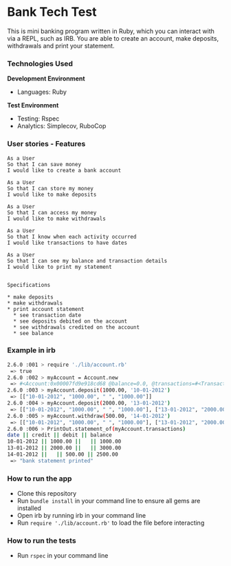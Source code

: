 Bank Tech Test
=================


This is mini banking program written in Ruby, which you can interact with via a REPL, such as IRB. You are able to create an account, make deposits, withdrawals and print your statement.


### Technologies Used
__Development Environment__

* Languages: Ruby

__Test Environment__

* Testing: Rspec
* Analytics: Simplecov, RuboCop


### User stories - Features
```
As a User
So that I can save money
I would like to create a bank account

As a User
So that I can store my money
I would like to make deposits

As a User
So that I can access my money
I would like to make withdrawals

As a User
So that I know when each activity occurred
I would like transactions to have dates

As a User
So that I can see my balance and transaction details
I would like to print my statement


Specifications

* make deposits
* make withdrawals
* print account statement
  * see transaction date
  * see deposits debited on the account
  * see withdrawals credited on the account
  * see balance
```


### Example in irb

```bash
2.6.0 :001 > require './lib/account.rb'
 => true
2.6.0 :002 > myAccount = Account.new
 => #<Account:0x00007fd9e918cd68 @balance=0.0, @transactions=#<Transactions:0x00007fd9e918cd40 @all=[]>>
2.6.0 :003 > myAccount.deposit(1000.00, '10-01-2012')
 => [["10-01-2012", "1000.00", " ", "1000.00"]]
2.6.0 :004 > myAccount.deposit(2000.00, '13-01-2012')
 => [["10-01-2012", "1000.00", " ", "1000.00"], ["13-01-2012", "2000.00", " ", "3000.00"]]
2.6.0 :005 > myAccount.withdraw(500.00, '14-01-2012')
 => [["10-01-2012", "1000.00", " ", "1000.00"], ["13-01-2012", "2000.00", " ", "3000.00"], ["14-01-2012", " ", "500.00", "2500.00"]]
2.6.0 :006 > PrintOut.statement_of(myAccount.transactions)
date || credit || debit || balance
10-01-2012 || 1000.00 ||   || 1000.00
13-01-2012 || 2000.00 ||   || 3000.00
14-01-2012 ||   || 500.00 || 2500.00
 => "bank statement printed"
```

### How to run the app
* Clone this repository
* Run `bundle install` in your command line to ensure all gems are installed
* Open irb by running irb in your command line
* Run `require './lib/account.rb'` to load the file before interacting


### How to run the tests
* Run `rspec` in your command line
